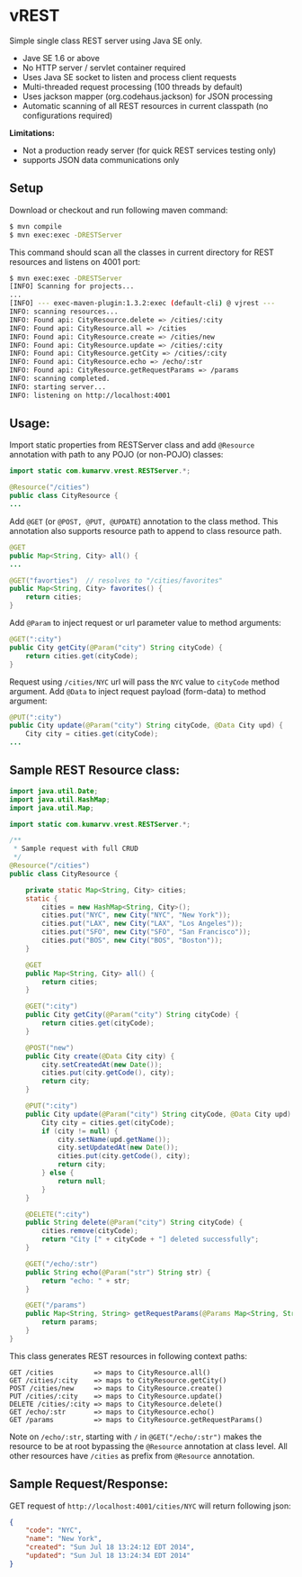 vREST
=====

Simple single class REST server using Java SE only.

- Jave SE 1.6 or above 
- No HTTP server / servlet container required 
- Uses Java SE socket to listen and process client requests
- Multi-threaded request processing (100 threads by default)
- Uses jackson mapper (org.codehaus.jackson) for JSON processing
- Automatic scanning of all REST resources in current classpath (no configurations required)

<strong>Limitations:</strong> 
- Not a production ready server (for quick REST services testing only) 
- supports JSON data communications only 

Setup
-----

Download or checkout and run following maven command: 

```bash
$ mvn compile
$ mvn exec:exec -DRESTServer
```

This command should scan all the classes in current directory for REST resources and listens on 4001 port: 

```bash
$ mvn exec:exec -DRESTServer
[INFO] Scanning for projects...
...
[INFO] --- exec-maven-plugin:1.3.2:exec (default-cli) @ vjrest ---
INFO: scanning resources...
INFO: Found api: CityResource.delete => /cities/:city
INFO: Found api: CityResource.all => /cities
INFO: Found api: CityResource.create => /cities/new
INFO: Found api: CityResource.update => /cities/:city
INFO: Found api: CityResource.getCity => /cities/:city
INFO: Found api: CityResource.echo => /echo/:str
INFO: Found api: CityResource.getRequestParams => /params
INFO: scanning completed.
INFO: starting server...
INFO: listening on http://localhost:4001

```

Usage: 
------

Import static properties from RESTServer class and add <code>@Resource</code> annotation with path to any POJO (or non-POJO) classes: 

```java 
import static com.kumarvv.vrest.RESTServer.*;

@Resource("/cities")
public class CityResource {
...
```

Add <code>@GET</code> (or <code>@POST, @PUT, @UPDATE</code>) annotation to the class method. This annotation also supports resource path to append to class resource path. 

```java 
@GET
public Map<String, City> all() {
...

@GET("favorties")  // resolves to "/cities/favorites"
public Map<String, City> favorites() {
	return cities;
}
```

Add <code>@Param</code> to inject request or url parameter value to method arguments: 

```java
@GET(":city")
public City getCity(@Param("city") String cityCode) {
	return cities.get(cityCode);
}
```

Request using <code>/cities/NYC</code> url will pass the <code>NYC</code> value to <code>cityCode</code> method argument. 
Add <code>@Data</code> to inject request payload (form-data) to method argument: 

```java
@PUT(":city")
public City update(@Param("city") String cityCode, @Data City upd) {
	City city = cities.get(cityCode);
...
```


Sample REST Resource class: 
---------------------------

```java
import java.util.Date;
import java.util.HashMap;
import java.util.Map;

import static com.kumarvv.vrest.RESTServer.*;

/**
 * Sample request with full CRUD
 */
@Resource("/cities")
public class CityResource {

	private static Map<String, City> cities;
	static {
		cities = new HashMap<String, City>();
		cities.put("NYC", new City("NYC", "New York"));
		cities.put("LAX", new City("LAX", "Los Angeles"));
		cities.put("SFO", new City("SFO", "San Francisco"));
		cities.put("BOS", new City("BOS", "Boston"));
	}

	@GET
	public Map<String, City> all() {
		return cities;
	}

	@GET(":city")
	public City getCity(@Param("city") String cityCode) {
		return cities.get(cityCode);
	}

	@POST("new")
	public City create(@Data City city) {
		city.setCreatedAt(new Date());
		cities.put(city.getCode(), city);
		return city;
	}

	@PUT(":city")
	public City update(@Param("city") String cityCode, @Data City upd) {
		City city = cities.get(cityCode);
		if (city != null) {
			city.setName(upd.getName());
			city.setUpdatedAt(new Date());
			cities.put(city.getCode(), city);
			return city;
		} else {
			return null;
		}
	}

	@DELETE(":city")
	public String delete(@Param("city") String cityCode) {
		cities.remove(cityCode);
		return "City [" + cityCode + "] deleted successfully";
	}

	@GET("/echo/:str")
	public String echo(@Param("str") String str) {
		return "echo: " + str;
	}

	@GET("/params")
	public Map<String, String> getRequestParams(@Params Map<String, String> params) {
		return params;
	}
}
```

This class generates REST resources in following context paths: 
```
GET /cities          => maps to CityResource.all() 
GET /cities/:city    => maps to CityResource.getCity()
POST /cities/new     => maps to CityResource.create() 
PUT /cities/:city    => maps to CityResource.update() 
DELETE /cities/:city => maps to CityResource.delete() 
GET /echo/:str       => maps to CityResource.echo() 
GET /params          => maps to CityResource.getRequestParams()
```
Note on <code>/echo/:str</code>, starting with <code>/</code> in <code>@GET("/echo/:str")</code> makes the resource to be at root bypassing the <code>@Resource</code> annotation at class level. All other resources have <code>/cities</code> as prefix from <code>@Resource</code> annotation. 


Sample Request/Response: 
--------------

GET request of <code>http://localhost:4001/cities/NYC</code> will return following json: 
```json
{
    "code": "NYC",
    "name": "New York",
    "created": "Sun Jul 18 13:24:12 EDT 2014",
    "updated": "Sun Jul 18 13:24:34 EDT 2014"
}
```



